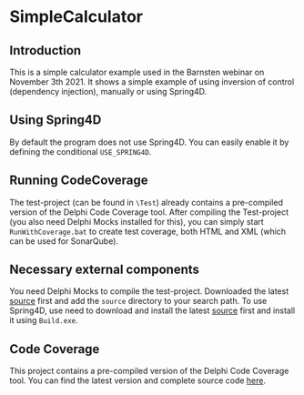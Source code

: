 # SimpleCalculator
## Introduction
This is a simple calculator example used in the Barnsten webinar on November 3th 2021. It shows a simple example of using inversion of control (dependency injection), manually or using Spring4D.
## Using Spring4D
By default the program does not use Spring4D. You can easily enable it by defining the conditional `USE_SPRING4D`.
## Running CodeCoverage
The test-project (can be found in `\Test`) already contains a pre-compiled version of the Delphi Code Coverage tool. After compiling the Test-project (you also need Delphi Mocks installed for this), you can simply start `RunWithCoverage.bat` to create test coverage, both HTML and XML (which can be used for SonarQube).
## Necessary external components
You need Delphi Mocks to compile the test-project. Downloaded the latest [source](https://github.com/VSoftTechnologies/Delphi-Mocks) first and add the `source` directory to your search path.
To use Spring4D, use need to download and install the latest [source](https://bitbucket.org/sglienke/spring4d) first and install it using `Build.exe`.
## Code Coverage
This project contains a pre-compiled version of the Delphi Code Coverage tool. You can find the latest version and complete source code [here](https://github.com/DelphiCodeCoverage/DelphiCodeCoverage).